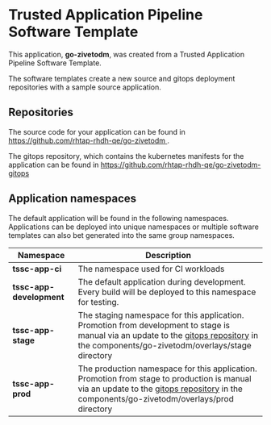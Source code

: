 # Trusted Application Pipeline Software Template

This application, **go-zivetodm**, was created from a Trusted Application Pipeline Software Template.

The software templates create a new source and gitops deployment repositories with a sample source application. 

## Repositories

The source code for your application can be found in [https://github.com/rhtap-rhdh-qe/go-zivetodm ](https://github.com/rhtap-rhdh-qe/go-zivetodm ).
 
The gitops repository, which contains the kubernetes manifests for the application can be found in 
[https://github.com/rhtap-rhdh-qe/go-zivetodm-gitops ](https://github.com/rhtap-rhdh-qe/go-zivetodm-gitops ) 

## Application namespaces 

The default application will be found in the following namespaces. Applications can be deployed into unique namespaces or multiple software templates can also bet generated into the same group namespaces.  

|  Namespace   |  Description   |  
| -------- | -------- |
| **tssc-app-ci** | The namespace used for CI workloads |
| **tssc-app-development** | The default application during development. Every build will be deployed to this namespace for testing. |
| **tssc-app-stage** | The staging namespace for this application. Promotion from development to stage is manual via an update to the [gitops repository](https://github.com/rhtap-rhdh-qe/go-zivetodm-gitops ) in the components/go-zivetodm/overlays/stage directory |
| **tssc-app-prod** | The production namespace for this application. Promotion from stage to production is manual via an update to the [gitops repository](https://github.com/rhtap-rhdh-qe/go-zivetodm-gitops ) in the components/go-zivetodm/overlays/prod directory |